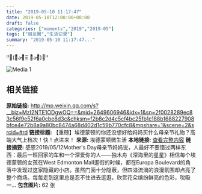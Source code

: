 ```yaml
---
title: "2019-05-10 11:17:47"
date: 2019-05-10T12:00:00+08:00
draft: false
categories: ["moments","2019","2019-05"]
tags: ["朋友圈","生活记录"]
summary: "2019-05-10 11:17:47..."
---
```


⁽⁽◞(꒪ͦᴗ̵̍꒪ͦ=͟͟͞͞ ꒪ͦᴗ̵̍꒪ͦ)◟⁾⁾

![Media 1](/Moments/photos/2019-05-10/201905101117470.jpg)

## 相关链接

**原始链接:** http://mp.weixin.qq.com/s?__biz=MzI2NTE1ODgwOQ==&mid=2649606946&idx=1&sn=2f0028289ec83c56f9e52f6a0cbe8d3c&chksm=f2b8c2d4c5cf4bc25fb1c188b1688227908bfce4e72b8a9a80bc8474a68d402d1c59b770cfc8&mpshare=1&scene=2&srcid=#rd
**链接标题:** 【重磅】埃德蒙顿的你还没想好给妈妈买什么母亲节礼物？高端大气上档次！快！点进来！
**来源:** 埃德蒙顿微生活
**本地链接:** [查看完整内容](/link_content/2019/05/2019-05-10-2/link_content/)
**链接摘要:** 感恩2019/05/12Mother's Day母亲节妈妈说，人最好不要错过两样东西：最后一班回家的车和一个深爱你的人——独木舟《深海里的星星》相信每个埃德蒙顿的女孩在West Edmonton Mall逛街的时候，都在Europa Boulevard的角落中发现过这家隐藏的小店。虽然门面十分隐蔽，但四溢流淌的浪漫氛围却点亮了整个商场。每每走到这里总是忍不住进去逛逛，欣赏花朵缤纷鲜亮的色彩，吮吸一...
**包含图片:** 62 张

